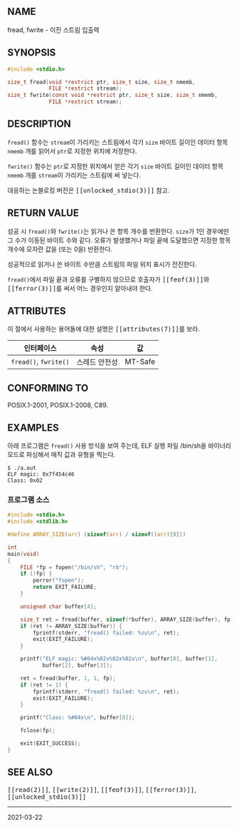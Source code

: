 ## NAME

fread, fwrite - 이진 스트림 입출력

## SYNOPSIS

```c
#include <stdio.h>

size_t fread(void *restrict ptr, size_t size, size_t nmemb,
             FILE *restrict stream);
size_t fwrite(const void *restrict ptr, size_t size, size_t nmemb,
             FILE *restrict stream);
```

## DESCRIPTION

`fread()` 함수는 `stream`이 가리키는 스트림에서 각기 `size` 바이트 길이인 데이터 항목 `nmemb` 개를 읽어서 `ptr`로 지정한 위치에 저장한다.

`fwrite()` 함수는 `ptr`로 지정한 위치에서 얻은 각기 `size` 바이트 길이인 데이터 항목 `nmemb` 개를 `stream`이 가리키는 스트림에 써 넣는다.

대응하는 논블로킹 버전은 <tt>[[unlocked_stdio(3)]]</tt> 참고.

## RETURN VALUE

성공 시 `fread()`와 `fwrite()`는 읽거나 쓴 항목 개수를 반환한다. `size`가 1인 경우에만 그 수가 이동된 바이트 수와 같다. 오류가 발생했거나 파일 끝에 도달했으면 지정한 항목 개수에 모자란 값을 (또는 0을) 반환한다.

성공적으로 읽거나 쓴 바이트 수만큼 스트림의 파일 위치 표시가 전진한다.

`fread()`에서 파일 끝과 오류를 구별하지 않으므로 호출자가 <tt>[[feof(3)]]</tt>와 <tt>[[ferror(3)]]</tt>를 써서 어느 경우인지 알아내야 한다.

## ATTRIBUTES

이 절에서 사용하는 용어들에 대한 설명은 <tt>[[attributes(7)]]</tt>를 보라.

| 인터페이스 | 속성 | 값 |
| --- | --- | --- |
| `fread()`, `fwrite()` | 스레드 안전성 | MT-Safe |

## CONFORMING TO

POSIX.1-2001, POSIX.1-2008, C89.

## EXAMPLES

아래 프로그램은 `fread()` 사용 방식을 보여 주는데, ELF 실행 파일 /bin/sh을 바이너리 모드로 파싱해서 매직 값과 유형을 찍는다.

```text
$ ./a.out
ELF magic: 0x7f454c46
Class: 0x02
```

### 프로그램 소스

```c
#include <stdio.h>
#include <stdlib.h>

#define ARRAY_SIZE(arr) (sizeof(arr) / sizeof((arr)[0]))

int
main(void)
{
    FILE *fp = fopen("/bin/sh", "rb");
    if (!fp) {
        perror("fopen");
        return EXIT_FAILURE;
    }

    unsigned char buffer[4];

    size_t ret = fread(buffer, sizeof(*buffer), ARRAY_SIZE(buffer), fp);
    if (ret != ARRAY_SIZE(buffer)) {
        fprintf(stderr, "fread() failed: %zu\n", ret);
        exit(EXIT_FAILURE);
    }

    printf("ELF magic: %#04x%02x%02x%02x\n", buffer[0], buffer[1],
           buffer[2], buffer[3]);

    ret = fread(buffer, 1, 1, fp);
    if (ret != 1) {
        fprintf(stderr, "fread() failed: %zu\n", ret);
        exit(EXIT_FAILURE);
    }

    printf("Class: %#04x\n", buffer[0]);

    fclose(fp);

    exit(EXIT_SUCCESS);
}
```

## SEE ALSO

<tt>[[read(2)]]</tt>, <tt>[[write(2)]]</tt>, <tt>[[feof(3)]]</tt>, <tt>[[ferror(3)]]</tt>, <tt>[[unlocked_stdio(3)]]</tt>

----

2021-03-22
